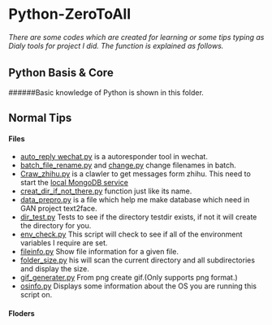 # Python-ZeroToAll
###### There are some codes which are created for learning or some tips typing as Dialy tools for project I did. The function is explained as follows.

## Python Basis & Core

######Basic knowledge of Python is shown in this folder.

## Normal Tips

#### Files
- [auto_reply wechat.py](https://github.com/JZDBB/Python-ZeroToAll/blob/master/normal-tips/auto_reply%20wechat.py) is a autoresponder tool in wechat.
- [batch_file_rename.py]() and [change.py]() change filenames in batch.
- [Craw_zhihu.py]() is a clawler to get messages form zhihu. This need to start the [local MongoDB service](https://blog.csdn.net/qq_38410428/article/details/81478361)
- [creat_dir_if_not_there.py]() function just like its name.
- [data_prepro.py]() is a file which help me make database which need in GAN project text2face.
- [dir_test.py]() Tests to see if the directory testdir exists, if not it will create the directory for you.
- [env_check.py]() This script will check to see if all of the environment variables I require are set.
- [fileinfo.py]() Show file information for a given file.
- [folder_size.py]() his will scan the current directory and all subdirectories and display the size.
- [gif_generater.py]() From png create gif.(Only supports png format.)
- [osinfo.py]() Displays some information about the OS you are running this script on.



#### Floders


